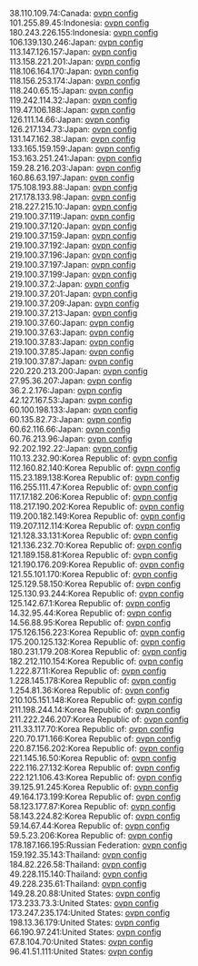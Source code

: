 38.110.109.74:Canada: [ovpn config](vpn/38_110_109_74.ovpn)  
101.255.89.45:Indonesia: [ovpn config](vpn/101_255_89_45.ovpn)  
180.243.226.155:Indonesia: [ovpn config](vpn/180_243_226_155.ovpn)  
106.139.130.246:Japan: [ovpn config](vpn/106_139_130_246.ovpn)  
113.147.126.157:Japan: [ovpn config](vpn/113_147_126_157.ovpn)  
113.158.221.201:Japan: [ovpn config](vpn/113_158_221_201.ovpn)  
118.106.164.170:Japan: [ovpn config](vpn/118_106_164_170.ovpn)  
118.156.253.174:Japan: [ovpn config](vpn/118_156_253_174.ovpn)  
118.240.65.15:Japan: [ovpn config](vpn/118_240_65_15.ovpn)  
119.242.114.32:Japan: [ovpn config](vpn/119_242_114_32.ovpn)  
119.47.106.188:Japan: [ovpn config](vpn/119_47_106_188.ovpn)  
126.111.14.66:Japan: [ovpn config](vpn/126_111_14_66.ovpn)  
126.217.134.73:Japan: [ovpn config](vpn/126_217_134_73.ovpn)  
131.147.162.38:Japan: [ovpn config](vpn/131_147_162_38.ovpn)  
133.165.159.159:Japan: [ovpn config](vpn/133_165_159_159.ovpn)  
153.163.251.241:Japan: [ovpn config](vpn/153_163_251_241.ovpn)  
159.28.216.203:Japan: [ovpn config](vpn/159_28_216_203.ovpn)  
160.86.63.197:Japan: [ovpn config](vpn/160_86_63_197.ovpn)  
175.108.193.88:Japan: [ovpn config](vpn/175_108_193_88.ovpn)  
217.178.133.98:Japan: [ovpn config](vpn/217_178_133_98.ovpn)  
218.227.215.10:Japan: [ovpn config](vpn/218_227_215_10.ovpn)  
219.100.37.119:Japan: [ovpn config](vpn/219_100_37_119.ovpn)  
219.100.37.120:Japan: [ovpn config](vpn/219_100_37_120.ovpn)  
219.100.37.159:Japan: [ovpn config](vpn/219_100_37_159.ovpn)  
219.100.37.192:Japan: [ovpn config](vpn/219_100_37_192.ovpn)  
219.100.37.196:Japan: [ovpn config](vpn/219_100_37_196.ovpn)  
219.100.37.197:Japan: [ovpn config](vpn/219_100_37_197.ovpn)  
219.100.37.199:Japan: [ovpn config](vpn/219_100_37_199.ovpn)  
219.100.37.2:Japan: [ovpn config](vpn/219_100_37_2.ovpn)  
219.100.37.201:Japan: [ovpn config](vpn/219_100_37_201.ovpn)  
219.100.37.209:Japan: [ovpn config](vpn/219_100_37_209.ovpn)  
219.100.37.213:Japan: [ovpn config](vpn/219_100_37_213.ovpn)  
219.100.37.60:Japan: [ovpn config](vpn/219_100_37_60.ovpn)  
219.100.37.63:Japan: [ovpn config](vpn/219_100_37_63.ovpn)  
219.100.37.83:Japan: [ovpn config](vpn/219_100_37_83.ovpn)  
219.100.37.85:Japan: [ovpn config](vpn/219_100_37_85.ovpn)  
219.100.37.87:Japan: [ovpn config](vpn/219_100_37_87.ovpn)  
220.220.213.200:Japan: [ovpn config](vpn/220_220_213_200.ovpn)  
27.95.36.207:Japan: [ovpn config](vpn/27_95_36_207.ovpn)  
36.2.2.176:Japan: [ovpn config](vpn/36_2_2_176.ovpn)  
42.127.167.53:Japan: [ovpn config](vpn/42_127_167_53.ovpn)  
60.100.198.133:Japan: [ovpn config](vpn/60_100_198_133.ovpn)  
60.135.82.73:Japan: [ovpn config](vpn/60_135_82_73.ovpn)  
60.62.116.66:Japan: [ovpn config](vpn/60_62_116_66.ovpn)  
60.76.213.96:Japan: [ovpn config](vpn/60_76_213_96.ovpn)  
92.202.192.22:Japan: [ovpn config](vpn/92_202_192_22.ovpn)  
110.13.232.90:Korea Republic of: [ovpn config](vpn/110_13_232_90.ovpn)  
112.160.82.140:Korea Republic of: [ovpn config](vpn/112_160_82_140.ovpn)  
115.23.189.138:Korea Republic of: [ovpn config](vpn/115_23_189_138.ovpn)  
116.255.111.47:Korea Republic of: [ovpn config](vpn/116_255_111_47.ovpn)  
117.17.182.206:Korea Republic of: [ovpn config](vpn/117_17_182_206.ovpn)  
118.217.190.202:Korea Republic of: [ovpn config](vpn/118_217_190_202.ovpn)  
119.200.182.149:Korea Republic of: [ovpn config](vpn/119_200_182_149.ovpn)  
119.207.112.114:Korea Republic of: [ovpn config](vpn/119_207_112_114.ovpn)  
121.128.33.131:Korea Republic of: [ovpn config](vpn/121_128_33_131.ovpn)  
121.136.232.70:Korea Republic of: [ovpn config](vpn/121_136_232_70.ovpn)  
121.189.158.81:Korea Republic of: [ovpn config](vpn/121_189_158_81.ovpn)  
121.190.176.209:Korea Republic of: [ovpn config](vpn/121_190_176_209.ovpn)  
121.55.101.170:Korea Republic of: [ovpn config](vpn/121_55_101_170.ovpn)  
125.129.58.150:Korea Republic of: [ovpn config](vpn/125_129_58_150.ovpn)  
125.130.93.244:Korea Republic of: [ovpn config](vpn/125_130_93_244.ovpn)  
125.142.67.1:Korea Republic of: [ovpn config](vpn/125_142_67_1.ovpn)  
14.32.95.44:Korea Republic of: [ovpn config](vpn/14_32_95_44.ovpn)  
14.56.88.95:Korea Republic of: [ovpn config](vpn/14_56_88_95.ovpn)  
175.126.156.223:Korea Republic of: [ovpn config](vpn/175_126_156_223.ovpn)  
175.200.125.132:Korea Republic of: [ovpn config](vpn/175_200_125_132.ovpn)  
180.231.179.208:Korea Republic of: [ovpn config](vpn/180_231_179_208.ovpn)  
182.212.110.154:Korea Republic of: [ovpn config](vpn/182_212_110_154.ovpn)  
1.222.87.11:Korea Republic of: [ovpn config](vpn/1_222_87_11.ovpn)  
1.228.145.178:Korea Republic of: [ovpn config](vpn/1_228_145_178.ovpn)  
1.254.81.36:Korea Republic of: [ovpn config](vpn/1_254_81_36.ovpn)  
210.105.151.148:Korea Republic of: [ovpn config](vpn/210_105_151_148.ovpn)  
211.198.244.14:Korea Republic of: [ovpn config](vpn/211_198_244_14.ovpn)  
211.222.246.207:Korea Republic of: [ovpn config](vpn/211_222_246_207.ovpn)  
211.33.117.70:Korea Republic of: [ovpn config](vpn/211_33_117_70.ovpn)  
220.70.171.166:Korea Republic of: [ovpn config](vpn/220_70_171_166.ovpn)  
220.87.156.202:Korea Republic of: [ovpn config](vpn/220_87_156_202.ovpn)  
221.145.16.50:Korea Republic of: [ovpn config](vpn/221_145_16_50.ovpn)  
222.116.27.132:Korea Republic of: [ovpn config](vpn/222_116_27_132.ovpn)  
222.121.106.43:Korea Republic of: [ovpn config](vpn/222_121_106_43.ovpn)  
39.125.91.245:Korea Republic of: [ovpn config](vpn/39_125_91_245.ovpn)  
49.164.173.199:Korea Republic of: [ovpn config](vpn/49_164_173_199.ovpn)  
58.123.177.87:Korea Republic of: [ovpn config](vpn/58_123_177_87.ovpn)  
58.143.224.82:Korea Republic of: [ovpn config](vpn/58_143_224_82.ovpn)  
59.14.67.44:Korea Republic of: [ovpn config](vpn/59_14_67_44.ovpn)  
59.5.23.206:Korea Republic of: [ovpn config](vpn/59_5_23_206.ovpn)  
178.187.166.195:Russian Federation: [ovpn config](vpn/178_187_166_195.ovpn)  
159.192.35.143:Thailand: [ovpn config](vpn/159_192_35_143.ovpn)  
184.82.226.58:Thailand: [ovpn config](vpn/184_82_226_58.ovpn)  
49.228.115.140:Thailand: [ovpn config](vpn/49_228_115_140.ovpn)  
49.228.235.61:Thailand: [ovpn config](vpn/49_228_235_61.ovpn)  
149.28.20.88:United States: [ovpn config](vpn/149_28_20_88.ovpn)  
173.233.73.3:United States: [ovpn config](vpn/173_233_73_3.ovpn)  
173.247.235.174:United States: [ovpn config](vpn/173_247_235_174.ovpn)  
198.13.36.179:United States: [ovpn config](vpn/198_13_36_179.ovpn)  
66.190.97.241:United States: [ovpn config](vpn/66_190_97_241.ovpn)  
67.8.104.70:United States: [ovpn config](vpn/67_8_104_70.ovpn)  
96.41.51.111:United States: [ovpn config](vpn/96_41_51_111.ovpn)  
